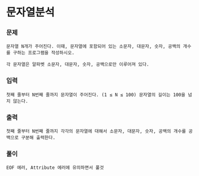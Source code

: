 # 문자열분석
### 문제
    문자열 N개가 주어진다. 이때, 문자열에 포함되어 있는 소문자, 대문자, 숫자, 공백의 개수를 구하는 프로그램을 작성하시오.

    각 문자열은 알파벳 소문자, 대문자, 숫자, 공백으로만 이루어져 있다.

### 입력
    첫째 줄부터 N번째 줄까지 문자열이 주어진다. (1 ≤ N ≤ 100) 문자열의 길이는 100을 넘지 않는다.

### 출력
    첫째 줄부터 N번째 줄까지 각각의 문자열에 대해서 소문자, 대문자, 숫자, 공백의 개수를 공백으로 구분해 출력한다.

### 풀이
    EOF 에러, Attribute 에러에 유의하면서 풀것